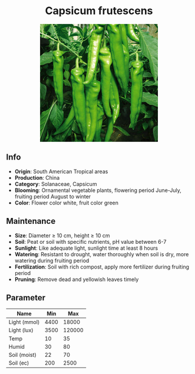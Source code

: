 <h1 align='center'>Capsicum frutescens</h1>
<p align="center">
    <img 
        align='center'
        width='320'
        src="../images/capsicum frutescens.png" 
        alt='Capsicum frutescens' />
</p>

## Info

 - **Origin**: South American Tropical areas
 - **Production**: China
 - **Category**: Solanaceae, Capsicum
 - **Blooming**: Ornamental vegetable plants, flowering period June-July, fruiting period August to winter
 - **Color**: Flower color white, fruit color green

## Maintenance

 - **Size**: Diameter ≥ 10 cm, height ≥ 10 cm
 - **Soil**: Peat or soil with specific nutrients, pH value between 6-7
 - **Sunlight**: Like adequate light, sunlight time at least 8 hours
 - **Watering**: Resistant to drought, water thoroughly when soil is dry, more watering during fruiting period
 - **Fertilization**: Soil with rich compost, apply more fertilizer during fruiting period
 - **Pruning**: Remove dead and yellowish leaves timely

## Parameter

| Name         | Min  | Max   |
|--------------|------|-------|
| Light (mmol) | 4400 | 18000  |
| Light (lux)  | 3500 | 120000 |
| Temp         | 10    | 35    |
| Humid        | 30   | 80    |
| Soil (moist) | 22   | 70    |
| Soil (ec)    | 200  | 2500  |
